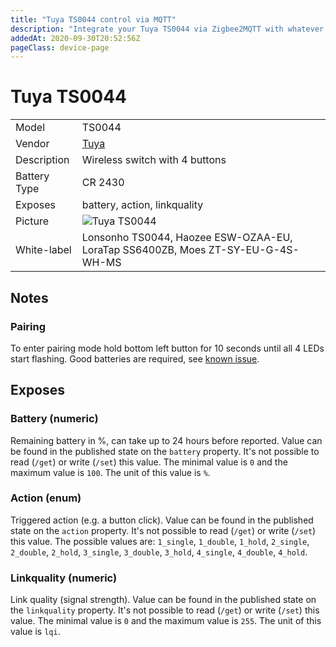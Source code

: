 ```yaml
---
title: "Tuya TS0044 control via MQTT"
description: "Integrate your Tuya TS0044 via Zigbee2MQTT with whatever smart home infrastructure you are using without the vendor's bridge or gateway."
addedAt: 2020-09-30T20:52:56Z
pageClass: device-page
---
```


<!-- !!!! -->
<!-- ATTENTION: This file is auto-generated through docgen! -->
<!-- You can only edit the "Notes"-Section between the two comment lines "Notes BEGIN" and "Notes END". -->
<!-- Do not use h1 or h2 heading within "## Notes"-Section. -->
<!-- !!!! -->

# Tuya TS0044

|     |     |
|-----|-----|
| Model | TS0044  |
| Vendor  | [Tuya](/supported-devices/#v=Tuya)  |
| Description | Wireless switch with 4 buttons |
| Battery Type | CR 2430 |
| Exposes | battery, action, linkquality |
| Picture | ![Tuya TS0044](https://www.zigbee2mqtt.io/images/devices/TS0044.png) |
| White-label | Lonsonho TS0044, Haozee ESW-OZAA-EU, LoraTap SS6400ZB, Moes ZT-SY-EU-G-4S-WH-MS |


<!-- Notes BEGIN: You can edit here. Add "## Notes" headline if not already present. -->
## Notes


### Pairing
To enter pairing mode hold bottom left button for 10 seconds until all 4 LEDs start flashing. Good batteries are required, see [known issue](https://github.com/Koenkk/zigbee2mqtt/issues/15749).
<!-- Notes END: Do not edit below this line -->




## Exposes

### Battery (numeric)
Remaining battery in %, can take up to 24 hours before reported.
Value can be found in the published state on the `battery` property.
It's not possible to read (`/get`) or write (`/set`) this value.
The minimal value is `0` and the maximum value is `100`.
The unit of this value is `%`.

### Action (enum)
Triggered action (e.g. a button click).
Value can be found in the published state on the `action` property.
It's not possible to read (`/get`) or write (`/set`) this value.
The possible values are: `1_single`, `1_double`, `1_hold`, `2_single`, `2_double`, `2_hold`, `3_single`, `3_double`, `3_hold`, `4_single`, `4_double`, `4_hold`.

### Linkquality (numeric)
Link quality (signal strength).
Value can be found in the published state on the `linkquality` property.
It's not possible to read (`/get`) or write (`/set`) this value.
The minimal value is `0` and the maximum value is `255`.
The unit of this value is `lqi`.

